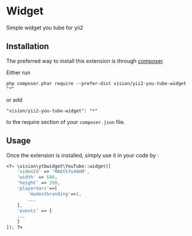 Widget
======
Simple widget you tube for yii2

Installation
------------

The preferred way to install this extension is through [composer](http://getcomposer.org/download/).

Either run

```
php composer.phar require --prefer-dist vision/yii2-you-tube-widget "*"
```

or add

```
"vision/yii2-you-tube-widget": "*"
```

to the require section of your `composer.json` file.


Usage
-----

Once the extension is installed, simply use it in your code by  :

```php
<?= \vision\ytbwidget\YouTube::widget([
    'videoId' => 'MA6tk7u44mM',
    'width' => 640,
    'height' => 390,
    'playerVars'=>[
        'modestbranding'=>1,
        ...
    ],
    'events' => [
    ...
    ]
]); ?>